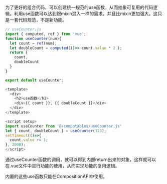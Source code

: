 
为了更好的组合代码，可以创建统一规范的use函数，从而抽象可复用的代码逻辑。利用use函数可以达到跟mixin混入一样的需求，并且比mixin更加强大。这只是一套代码规范，不是新功能。

```js
// useCounter.js
import { computed, ref } from 'vue';
function useCounter(num){
  let count = ref(num);
  let doubleCount = computed(()=> count.value * 2 );
  return {
    count,
    doubleCount
  }
}

export default useCounter;
```

```js
<template>
  <div>
    <h2>use函数</h2>
    <div>{{ count }}, {{ doubleCount }}</div>
  </div>
</template>

<script setup>
import useCounter from '@/compotables/useCounter.js'
let { count, doubleCount } = useCounter(123);
setTimeout(()=>{
  count.value += 1;
}, 2000);
</script>
```

通过useCounter函数的调用，就可以得到内部return出来的对象，这样就可以在.vue文件中进行功能的使用，从而实现功能的复用逻辑。

内置的这些use函数只能在CompositionAPI中使用。